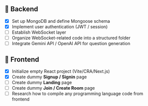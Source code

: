 
## 🔧 Backend

- [x] Set up MongoDB and define Mongoose schema
- [x] Implement user authentication (JWT / session)
- [ ] Establish WebSocket layer
- [ ] Organize WebSocket-related code into a structured folder
- [ ] Integrate Gemini API / OpenAI API for question generation

## 🎨 Frontend

- [x] Initialize empty React project (Vite/CRA/Next.js)
- [x] Create dummy **Signup / Signin** page
- [ ] Create dummy **Landing** page
- [ ] Create dummy **Join / Create Room** page
- [ ] Research how to compile any programming language code from frontend 
